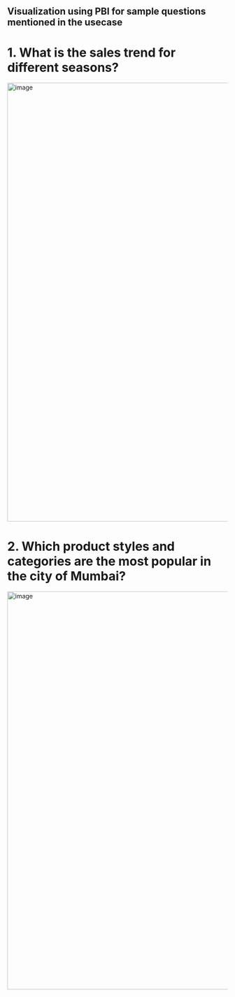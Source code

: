 ## Visualization using PBI for sample questions mentioned in the usecase
# 1. What is the sales trend for different seasons?  
<img width="1004" alt="image" src="https://github.com/user-attachments/assets/00fe6546-fbc6-4fff-b359-68a1e1290945">








# 2. Which product styles and categories are the most popular in the city of Mumbai? 
<img width="911" alt="image" src="https://github.com/user-attachments/assets/e0860f21-2d8e-481b-94ad-d82de8888179">
